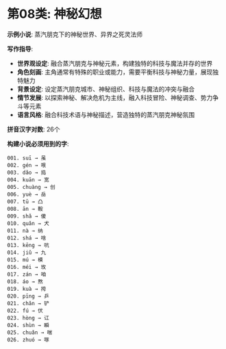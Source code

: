 # 第08类: 神秘幻想

**示例小说**: 蒸汽朋克下的神秘世界、异界之死灵法师

**写作指导**:
- **世界观设定**: 融合蒸汽朋克与神秘元素，构建独特的科技与魔法并存的世界
- **角色刻画**: 主角通常有特殊的职业或能力，需要平衡科技与神秘力量，展现独特魅力
- **背景设定**: 设定蒸汽朋克城市、神秘组织、科技与魔法的冲突与融合
- **情节发展**: 以探索神秘、解决危机为主线，融入科技冒险、神秘调查、势力争斗等元素
- **语言风格**: 融合科技术语与神秘描述，营造独特的蒸汽朋克神秘氛围

**拼音汉字对数**: 26个

**构建小说必须用到的字**:
```
001. suī → 虽
002. gén → 哏
003. dǎo → 捣
004. kuān → 宽
005. chuàng → 创
006. yuè → 岳
007. tū → 凸
008. ān → 鞍
009. shǎ → 傻
010. quǎn → 犬
011. nà → 纳
012. shá → 啥
013. kēng → 吭
014. jiǔ → 九
015. mú → 模
016. méi → 玫
017. zán → 咱
018. áo → 熬
019. kuà → 挎
020. pīng → 乒
021. chǎn → 铲
022. fú → 伏
023. hòng → 讧
024. shùn → 瞬
025. chuǎn → 喘
026. zhuó → 啄
```
